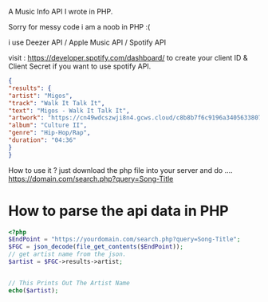 A Music Info API I wrote in PHP.

Sorry for messy code i am a noob in PHP :(

i use Deezer API / Apple Music API / Spotify API

visit : https://developer.spotify.com/dashboard/ 
to create your client ID & Client Secret if you want to use spotify API.



```JSON
{
"results": {
"artist": "Migos",
"track": "Walk It Talk It",
"text": "Migos - Walk It Talk It",
"artwork": "https://cn49wdcszwji8n4.gcws.cloud/c8b8b7f6c9196a340563380776ecc407",
"album": "Culture II",
"genre": "Hip-Hop/Rap",
"duration": "04:36"
}
}
```

How to use it ? just download the php file into your server and do .... https://domain.com/search.php?query=Song-Title



<h1>How to parse the api data in PHP</h1>

```php
<?php
$EndPoint = "https://yourdomain.com/search.php?query=Song-Title";
$FGC = json_decode(file_get_contents($EndPoint));
// get artist name from the json.
$artist = $FGC->results->artist;


// This Prints Out The Artist Name
echo($artist);

```
